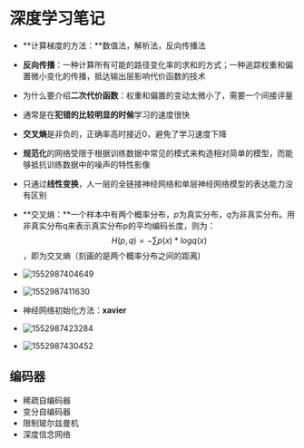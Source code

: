 # 深度学习笔记

- **计算梯度的方法：**数值法，解析法，反向传播法

- **反向传播**：一种计算所有可能的路径变化率的求和的方式；一种追踪权重和偏置微小变化的传播，抵达输出层影响代价函数的技术

- 为什么要介绍**二次代价函数**：权重和偏置的变动太微小了，需要一个间接评量

- 通常是在**犯错的比较明显的时候**学习的速度很快

- **交叉熵**是非负的，正确率高时接近0，避免了学习速度下降

- **规范化**的网络受限于根据训练数据中常见的模式来构造相对简单的模型，而能够抵抗训练数据中的噪声的特性影像

- 只通过**线性变换**，人一层的全链接神经网络和单层神经网络模型的表达能力没有区别

- **交叉熵：**一个样本中有两个概率分布，*p*为真实分布，*q*为非真实分布。用非真实分布q来表示真实分布p的平均编码长度，则为：
  $$
  H(p,q) = -\sum p(x)*logq(x)
  $$
  ，即为交叉熵（刻画的是两个概率分布之间的距离)

- ![1552987404649](https://typora-aolong.oss-cn-beijing.aliyuncs.com/img/1552987404649.png)

- ![1552987411630](https://typora-aolong.oss-cn-beijing.aliyuncs.com/img/1552987411630.png)

- 神经网络初始化方法：**xavier**

- ![1552987423284](https://typora-aolong.oss-cn-beijing.aliyuncs.com/img/1552987423284.png)

- ![1552987430452](笔记.images/1552987430452.png)

## 编码器

- 稀疏自编码器
- 变分自编码器
- 限制玻尔兹曼机
- 深度信念网络